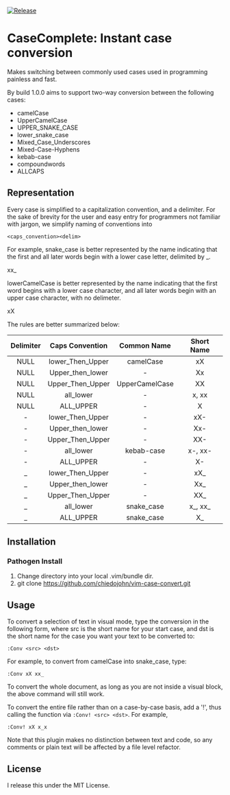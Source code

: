 [![Release](0.1.0)]()

CaseComplete: Instant case conversion
=================================
Makes switching between commonly used cases used in programming painless and
fast.

By build 1.0.0 aims to support two-way conversion between the following cases:
* camelCase
* UpperCamelCase
* UPPER\_SNAKE\_CASE
* lower\_snake\_case
* Mixed\_Case\_Underscores
* Mixed-Case-Hyphens
* kebab-case
* compoundwords
* ALLCAPS

Representation
--------------

Every case is simplified to a capitalization convention, and a delimiter. For
the sake of brevity for the user and easy entry for programmers not familiar
with jargon, we simplify naming of conventions into

`<caps_convention><delim>`

For example, snake\_case is better represented by the name indicating that the
first and all later words begin with a lower case letter, delimited by \_.

xx\_

lowerCamelCase is better represented by the name indicating that the first word
begins with a lower case character, and all later words begin with an upper
case character, with no delimeter.

xX

The rules are better summarized below:

| Delimiter | Caps Convention     | Common Name    | Short Name |
|:---------:|:-------------------:|:--------------:|:----------:|
| NULL      | lower\_Then\_Upper  | camelCase      | xX         |
| NULL      | Upper\_then\_lower  | -              | Xx         |
| NULL      | Upper\_Then\_Upper  | UpperCamelCase | XX         |
| NULL      | all\_lower          | -              | x, xx      |
| NULL      | ALL\_UPPER          | -              | X          |
| -         | lower\_Then\_Upper  | -              | xX-        |
| -         | Upper\_then\_lower  | -              | Xx-        |
| -         | Upper\_Then\_Upper  | -              | XX-        |
| -         | all\_lower          | kebab-case     | x-, xx-    |
| -         | ALL\_UPPER          | -              | X-         |
| _         | lower\_Then\_Upper  | -              | xX\_       |
| _         | Upper\_then\_lower  | -              | Xx\_       |
| _         | Upper\_Then\_Upper  | -              | XX\_       |
| _         | all\_lower          | snake\_case    | x\_, xx\_  |
| _         | ALL\_UPPER          | snake\_case    | X\_        |

Installation
------------
### Pathogen Install
1. Change directory into your local .vim/bundle dir.
2. git clone https://github.com/chiedojohn/vim-case-convert.git

Usage
-----
To convert a selection of text in visual mode, type the conversion in the
following form, where src is the short name for your start case, and dst is the
short name for the case you want your text to be converted to:

```
:Conv <src> <dst>
```

For example, to convert from camelCase into snake\_case, type:

```
:Conv xX xx_
```

To convert the whole document, as long as you are not inside a visual
block, the above command will still work.

To convert the entire file rather than on a case-by-case basis, add a '!', thus
calling the function via `:Conv! <src> <dst>`. For example,

```
:Conv! xX x_x
```

Note that this plugin makes no distinction between text and code, so any
comments or plain text will be affected by a file level refactor.

License
-------
I release this under the MIT License.

